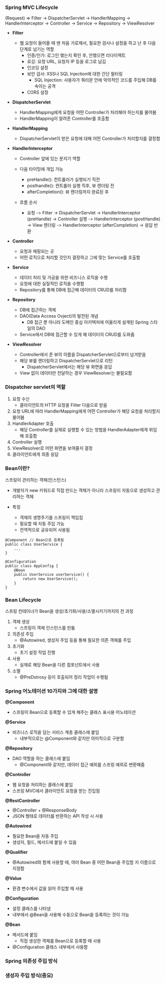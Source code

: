 ### Spring MVC Lifecycle
(Request) => Filter -> DispatcherServlet -> HandlerMapping -> HandlerInterceptor -> Controller -> Service -> Repository -> ViewResolver


- **Filter**
  - 웹 요청이 들어올 때 맨 처음 가로채서, 필요한 검사나 설정을 하고 난 후 다음 단계로 넘기는 역할
    - 인증/인가: 로그인 했는지 확인 후, 안했으면 리다이렉트
    - 로깅: 요청 URL, 요청자 IP 등을 로그로 남김
    - 인코딩 설정
    - 보안 검사: XSS나 SQL Injection에 대한 간단 필터링
      - SQL Injection: 사용자가 쿼리문 안에 악의적인 코드를 주입해 DB를 속이는 공격
    - CORS 설정


- **DispatcherServlet**
  - HandlerMapping에게 요청을 어떤 Controller가 처리해야 하는지를 물어봄
  - HandlerMapping이 알려준 Controller를 호출함

- **HandlerMapping**
  - DispatcherServlet이 받은 요청에 대해 어떤 Controller가 처리할지를 결정함

- **HandlerInterceptor**
  - Controller 앞에 있는 문지기 역할
  - 다음 타이밍에 개입 가능
    - preHandle(): 컨트롤러가 실행되기 직전
    - posthandle(): 컨트롤러 실행 직후, 뷰 렌더링 전
    - afterCompletion(): 뷰 렌더링까지 완료된 후
  
  - 흐름 순서
    - 요청 -> Filter -> DispatcherServlet -> HandlerInterceptor (preHandle) -> Controller 실행 -> HandlerInterceptor (postHandle) -> View 렌더링 -> HandlerInterceptor (afterCompletion) -> 응답 반환
  
- **Controller**
  - 요청과 매핑되는 곳
  - 어떤 로직으로 처리할 것인지 결정하고 그에 맞는 Service를 호출함

- **Service**
  - 데이터 처리 및 가공을 위한 비즈니스 로직을 수행
  - 요청에 대한 실질적인 로직을 수행함
  - Repository를 통해 DB에 접근해 데이터의 CRUD를 처리함

- **Repository**
  - DB에 접근하는 객체
  - DAO(Data Access Ovject)의 발전된 개념
    - DB 접근 뿐 아니라 도메인 중심 아키텍처에 어울리게 설계된 Spring 스타일의 DAO
  - Service에서 DB에 접근할 수 있게 해 데이터의 CRUD를 도와줌

- **ViewResolver**
  - Controller에서 준 뷰의 이름을 DispatcherServlet으로부터 넘겨받음
  - 해당 뷰를 렌더링하고 DispatcherServlet으로 리턴
    - DispatcherServlet에서는 해당 뷰 화면을 응답
  - View 없이 데이터만 전달하는 경우 ViewResolver는 불필요함
  

### Dispatcher servlet의 역할
1. 요청 수신
    - 클라이언트의 HTTP 요청을 Filter 다음으로 받음
2. 요청 URL에 따라 HandlerMapping에게 어떤 Controller가 해당 요청을 처리할지 물어봄
3. HandlerAdapter 호출
    - 해당 Controller를 실제로 실행할 수 있는 방법을 HandlerAdapter에게 위임해 호출함
4. Controller 실행
5. ViewResolver로 어떤 화면을 보여줄지 결정
6. 클라이언트에게 최종 응답

### Bean이란?
스프링이 관리하는 객체(인스턴스)
- 개발자가 new 키워드로 직접 만드는 객체가 아니라 스프링이 자동으로 생성하고 관리하는 객체


- 특징
  - 객체의 생명주기를 스프링이 책임짐
  - 필요할 때 자동 주입 가능
  - 전역적으로 공유되어 사용됨

```
@Component // Bean으로 등록됨
public class UserService {
    ...
}

```

```
@Configuration
public class AppConfig {
    @Bean
    public UserService userService() {
        return new UserService();
    }
}
```


### Bean Lifecycle
스프링 컨테이너가 Bean을 생성/초기화/사용/소멸시키기까지의 전 과정

1. 객체 생성
   - 스프링이 객체 인스턴스를 만듦
2. 의존성 주입
   - @Autowired, 생성자 주입 등을 통해 필요한 의존 객체를 주입
3. 초기화
   - 초기 설정 작업 진행
4. 사용
   - 실제로 해당 Bean을 다른 컴포넌트에서 사용
5. 소멸
   - @PreDstrosy 등이 호출되어 정리 작업이 수행됨


### Spring 어노테이션 10가지와 그에 대한 설명
**@Component**
- 스프링이 Bean으로 등록할 수 있게 해주는 클래스 표시용 어노테이션

**@Service**
- 비즈니스 로직을 담는 서비스 계층 클래스에 붙임
  - 내부적으로는 @Component와 같지만 의미적으로 구분함

**@Repository**
- DAO 역할을 하는 클래스에 붙임
  - @Component와 같지만, 데이터 접근 예외를 스프링 예외로 변환해줌

**@Controller**
- 웹 요청을 처리하는 클래스에 붙임
- 스프링 MVC에서 클라이언트 요청을 받는 진입점

**@RestController**
- @Controller + @ResponseBody
- JSON 형태로 데이터를 반환하는 API 작성 시 사용

**@Autowired**
- 필요한 Bean을 자동 주입
- 생성자, 필드, 메서드에 붙일 수 있음

**@Qualifier**
- @Autowired와 함께 사용할 때, 여러 Bean 중 어떤 Bean을 주입할 지 이름으로 지정함

**@Value**
- 환경 변수에서 값을 읽어 주입할 때 사용

**@Configuration**
- 설정 클래스를 나타냄
- 내부에서 @Bean을 사용해 수동으로 Bean을 등록하는 것이 가능

**@Bean**
- 메서드에 붙임
  - 직접 생성한 객체를 Bean으로 등록할 때 사용
- @Configuration 클래스 내부에서 사용함


### Spring 의존성 주입 방식
### 생성자 주입 방식(중요)

